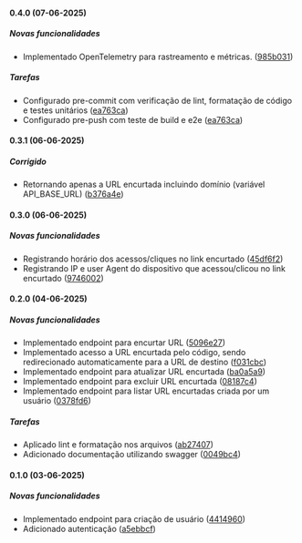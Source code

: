 #### 0.4.0 (07-06-2025)

##### Novas funcionalidades

*  Implementado OpenTelemetry para rastreamento e métricas. ([985b031](https://github.com/cleytonbc/api-short-link/commit/985b031))

##### Tarefas

*  Configurado pre-commit com verificação de lint, formatação de código e testes unitários ([ea763ca](https://github.com/cleytonbc/api-short-link/commit/ea763ca))
*  Configurado pre-push com teste de build e e2e ([ea763ca](https://github.com/cleytonbc/api-short-link/commit/ea763ca))

#### 0.3.1 (06-06-2025)

##### Corrigido

*  Retornando apenas a URL encurtada incluindo domínio (variável API_BASE_URL)  ([b376a4e](https://github.com/cleytonbc/api-short-link/commit/b376a4e))

#### 0.3.0 (06-06-2025)

##### Novas funcionalidades

*  Registrando horário dos acessos/cliques no link encurtado ([45df6f2](https://github.com/cleytonbc/api-short-link/commit/45df6f2))
*  Registrando IP e user Agent do dispositivo que acessou/clicou no link encurtado ([9746002](https://github.com/cleytonbc/api-short-link/commit/9746002))

#### 0.2.0 (04-06-2025)

##### Novas funcionalidades

*  Implementado endpoint para encurtar URL ([5096e27](https://github.com/cleytonbc/api-short-link/commit/5096e27))
*  Implementado acesso a URL encurtada pelo código, sendo redirecionado automaticamente para a URL de destino ([f031cbc](https://github.com/cleytonbc/api-short-link/commit/f031cbc))
*  Implementado endpoint para atualizar URL encurtada ([ba0a5a9](https://github.com/cleytonbc/api-short-link/commit/ba0a5a9))
*  Implementado endpoint para excluir URL encurtada ([08187c4](https://github.com/cleytonbc/api-short-link/commit/08187c4))
*  Implementado endpoint para listar URL encurtadas criada por um usuário ([0378fd6](https://github.com/cleytonbc/api-short-link/commit/0378fd6))

##### Tarefas

*  Aplicado lint e formatação nos arquivos  ([ab27407](https://github.com/cleytonbc/api-short-link/commit/ab27407))
*  Adicionado documentação utilizando swagger ([0049bc4](https://github.com/cleytonbc/api-short-link/commit/0049bc4))


#### 0.1.0 (03-06-2025)

##### Novas funcionalidades

*  Implementado endpoint para criação de usuário ([4414960](https://github.com/cleytonbc/api-short-link/commit/4414960))
*  Adicionado autenticação ([a5ebbcf](https://github.com/cleytonbc/api-short-link/commit/a5ebbcf))